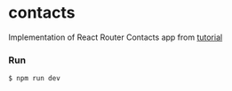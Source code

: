 # contacts

Implementation of React Router Contacts app from [tutorial](https://reactrouter.com/en/main/start/tutorial)

### Run

```bash
$ npm run dev
```
